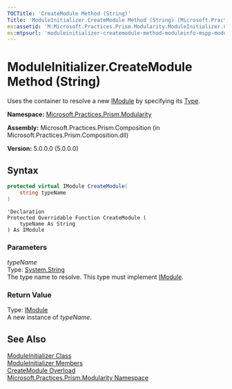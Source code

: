 ```yaml
---
TOCTitle: 'CreateModule Method (String)'
Title: 'ModuleInitializer.CreateModule Method (String) (Microsoft.Practices.Prism.Modularity)'
ms:assetid: 'M:Microsoft.Practices.Prism.Modularity.ModuleInitializer.CreateModule(System.String)'
ms:mtpsurl: 'moduleinitializer-createmodule-method-moduleinfo-mspp-modularity.md'
---
```



# ModuleInitializer.CreateModule Method (String)

Uses the container to resolve a new [IModule](/patterns-practices/reference/imodule-interface-mspp-modularity) by specifying its [Type](http://msdn.microsoft.com/en-us/library/42892f65).

**Namespace:** [Microsoft.Practices.Prism.Modularity](/patterns-practices/reference/mspp-modularity-namespace)

**Assembly:** Microsoft.Practices.Prism.Composition (in Microsoft.Practices.Prism.Composition.dll)

**Version:** 5.0.0.0 (5.0.0.0)

## Syntax

```C#
protected virtual IModule CreateModule(
	string typeName
)
```

```VB
'Declaration
Protected Overridable Function CreateModule ( 
	typeName As String
) As IModule
```

### Parameters

*typeName*  
Type: [System.String](http://msdn.microsoft.com/en-us/library/s1wwdcbf)  
The type name to resolve. This type must implement [IModule](/patterns-practices/reference/imodule-interface-mspp-modularity
).

### Return Value

Type: [IModule](/patterns-practices/reference/imodule-interface-mspp-modularity)  
A new instance of *typeName*.

## See Also

[ModuleInitializer Class](/patterns-practices/reference/moduleinitializer-class-mspp-modularity)<br/>
[ModuleInitializer Members](/patterns-practices/reference/moduleinitializer-members-mspp-modularity)<br/>
[CreateModule Overload](/patterns-practices/reference/moduleinitializer-createmodule-method-mspp-modularity)<br/>
[Microsoft.Practices.Prism.Modularity Namespace](/patterns-practices/reference/mspp-modularity-namespace)<br/>